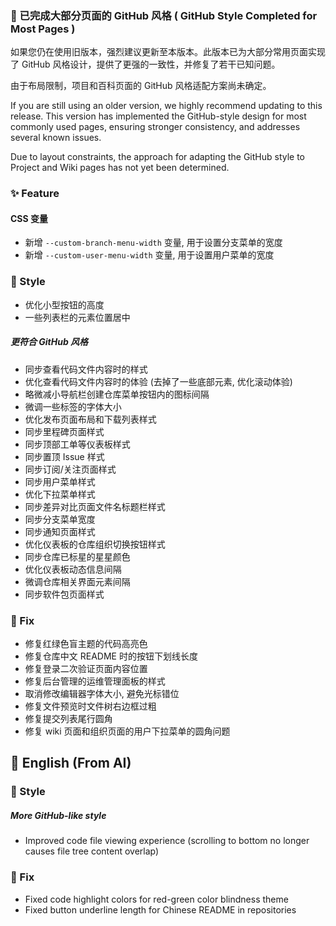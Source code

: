 ### 🎉 已完成大部分页面的 GitHub 风格 ( GitHub Style Completed for Most Pages )

如果您仍在使用旧版本，强烈建议更新至本版本。此版本已为大部分常用页面实现了 GitHub 风格设计，提供了更强的一致性，并修复了若干已知问题。

由于布局限制，项目和百科页面的 GitHub 风格适配方案尚未确定。

If you are still using an older version, we highly recommend updating to this release. This version has implemented the
GitHub-style design for most commonly used pages, ensuring stronger consistency, and addresses several known issues.

Due to layout constraints, the approach for adapting the GitHub style to Project and Wiki pages has not yet been
determined.

### ✨ Feature

#### CSS 变量

- 新增 `--custom-branch-menu-width` 变量, 用于设置分支菜单的宽度
- 新增 `--custom-user-menu-width` 变量, 用于设置用户菜单的宽度

### 🌈 Style

- 优化小型按钮的高度
- 一些列表栏的元素位置居中

##### 更符合 GitHub 风格

- 同步查看代码文件内容时的样式
- 优化查看代码文件内容时的体验 (去掉了一些底部元素, 优化滚动体验)
- 略微减小导航栏创建仓库菜单按钮内的图标间隔
- 微调一些标签的字体大小
- 优化发布页面布局和下载列表样式
- 同步里程碑页面样式
- 同步顶部工单等仪表板样式
- 同步置顶 Issue 样式
- 同步订阅/关注页面样式
- 同步用户菜单样式
- 优化下拉菜单样式
- 同步差异对比页面文件名标题栏样式
- 同步分支菜单宽度
- 同步通知页面样式
- 优化仪表板的仓库组织切换按钮样式
- 同步仓库已标星的星星颜色
- 优化仪表板动态信息间隔
- 微调仓库相关界面元素间隔
- 同步软件包页面样式

### 🐞 Fix

- 修复红绿色盲主题的代码高亮色
- 修复仓库中文 README 时的按钮下划线长度
- 修复登录二次验证页面内容位置
- 修复后台管理的运维管理面板的样式
- 取消修改编辑器字体大小, 避免光标错位
- 修复文件预览时文件树右边框过粗
- 修复提交列表尾行圆角
- 修复 wiki 页面和组织页面的用户下拉菜单的圆角问题

## 📃 English (From AI)

### 🌈 Style

##### More GitHub-like style

- Improved code file viewing experience (scrolling to bottom no longer causes file tree content overlap)

### 🐞 Fix

- Fixed code highlight colors for red-green color blindness theme
- Fixed button underline length for Chinese README in repositories
